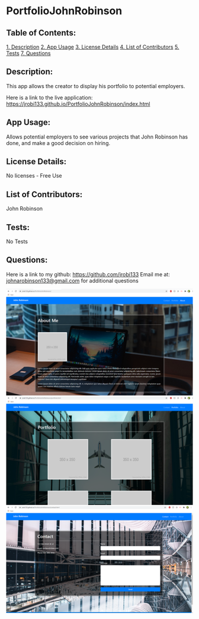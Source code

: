 # PortfolioJohnRobinson

## Table of Contents:

[1. Description](#Description)
[2. App Usage](#App-Usage)
[3. License Details](#License-Details)
[4. List of Contributors](#List-of-Contributors)
[5. Tests](#Tests)
[7. Questions](#Questions)

## Description:

This app allows the creator to display his portfolio to potential employers. 

Here is a link to the live application:
https://jrobi133.github.io/PortfolioJohnRobinson/index.html

## App Usage:

Allows potential employers to see various projects that John Robinson has done, and make a good decision on hiring. 

## License Details:

No licenses - Free Use

## List of Contributors:

John Robinson

## Tests:

No Tests

## Questions:

Here is a link to my github:
https://github.com/jrobi133
 Email me at:
johnarobinson133@gmail.com
for additional questions

![](/images/screenshot.PNG)
![](/images/screenshot2.PNG)
![](/images/screenshot3.PNG)
